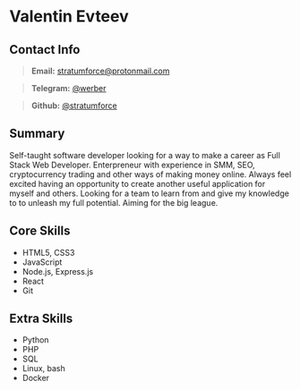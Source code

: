 # Valentin Evteev

## Contact Info

> **Email:** stratumforce@protonmail.com

> **Telegram:** [@werber](https://t.me/werber)

> **Github:** [@stratumforce](https://github.com/stratumforce)

## Summary

Self-taught software developer looking for a way to make a career as Full Stack Web Developer. Enterpreneur with experience in SMM, SEO, cryptocurrency trading and other ways of making money online. Always feel excited having an opportunity to create another useful application for myself and others. Looking for a team to learn from and give my knowledge to to unleash my full potential. Aiming for the big league.

## Core Skills

- HTML5, CSS3
- JavaScript
- Node.js, Express.js
- React
- Git

## Extra Skills

- Python
- PHP
- SQL
- Linux, bash
- Docker
